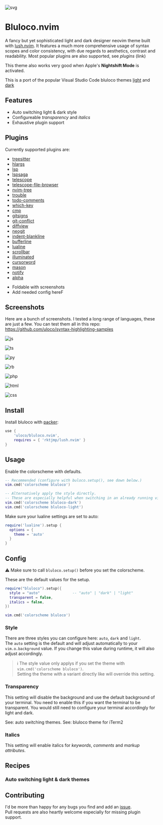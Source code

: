 
![svg](icon.svg)

# Bluloco.nvim 

A fancy but yet sophisticated light and dark designer neovim theme built with [lush.nvim](https://github.com/rktjmp/lush.nvim).
It features a much more comprehensive usage of syntax scopes and color
consistency, with due regards to aesthetics, contrast and readability.
Most popular plugins are also supported, see _plugins_ (link)

This theme also works very good when Apple's **Nightshift Mode** is activated.

This is a port of the popular Visual Studio Code bluloco themes
[light](https://github.com/uloco/theme-bluloco-light) and
[dark](https://github.com/uloco/theme-bluloco-light)

## Features

* Auto switching light & dark style
* Configureable _transparency_ and _italics_
* Exhaustive plugin support

## Plugins

Currently supported plugins are:

- [treesitter](https://github.com/nvim-treesitter/nvim-treesitter)
- [hlargs](https://github.com/m-demare/hlargs.nvim)
- [lsp](https://github.com/neovim/lsp-config)
- [lspsaga](https://github.com/glepnir/lspsaga.nvim)
- [telescope](https://github.com/nvim-telescope/telescope.nvim)
- [telescope-file-browser](https://github.com/nvim-telescope/telescope-file-browser.nvim)
- [nvim-tree](https://github.com/kyazdani42/nvim-tree.lua)
- [trouble](https://github.com/folke/trouble.nvim)
- [todo-comments](https://github.com/folke/todo-comments.nvim)
- [which-key](https://github.com/liuchengxu/vim-which-key)
- [cmp](https://github.com/hrsh7th/nvim-cmp)
- [gitsigns](https://github.com/lewis6991/gitsigns.nvim)
- [git-conflict](https://github.com/akinsho/git-conflict.nvim)
- [diffview](https://github.com/sindrets/diffview.nvim)
- [neogit](https://github.com/TimUntersberger/neogit)
- [indent-blankline](https://github.com/lukas-reineke/indent-blankline.nvim)
- [bufferline](https://github.com/akinsho/nvim-bufferline.lua)
- [lualine](https://github.com/hoob3rt/lualine.nvim)
- [scrollbar](https://github.com/petertriho/nvim-scrollbar)
- [illuminated](https://github.com/RRethy/vim-illuminate)
- [cursorword](https://github.com/xiyaowong/nvim-cursorword)
- [mason](https://github.com/williamboman/mason.nvim)
- [notify](https://github.com/rcarriga/nvim-notify)
- [alpha](https://github.com/goolord/alpha-nvim)




* Foldable with screenshots
* Add needed config hereF



## Screenshots

Here are a bunch of screenshots. I tested a long range of languages, these are just a few.
You can test them all in this repo:
https://github.com/uloco/syntax-highlighting-samples

![js](screenshots/js.png)

![ts](screenshots/ts.png)

![py](screenshots/py.png)

![rb](screenshots/rb.png)

![php](screenshots/php.png)

![html](screenshots/html.png)

![css](screenshots/css.png)




## Install

Install bluloco with [packer](https://github.com/wbthomason/packer.nvim): 

```lua
use {
    'uloco/bluloco.nvim',
    requires = { 'rktjmp/lush.nvim' }
}
```


##  Usage

Enable the colorscheme with defaults.

```lua
-- Recommended (configure with buloco.setup(), see down below.)
vim.cmd('colorscheme bluloco')

-- Alternatively apply the style directly.
-- These are especially helpful when switching in an already running vim session.
vim.cmd('colorscheme bluloco-dark')
vim.cmd('colorscheme bluloco-light')
```

Make sure your lualine settings are set to auto:

```lua
require('lualine').setup {
  options = {
    theme = 'auto'
  }
}
```

## Config

⚠️   Make sure to call `bluloco.setup()` before you set the colorscheme.

These are the default values for the setup.
```lua
require("bluloco").setup({
  style = "auto"               -- "auto" | "dark" | "light"
  transparent = false,
  italics = false,
})

vim.cmd('colorscheme bluloco')
```

### Style
There are three styles you can configure here: `auto`, `dark` and `light`.  
The `auto` setting is the default and will adjust automatically to your
`vim.o.background` value. If you change this value during runtime, it will also adjust accordingly.

>ℹ️   The style value only applys if you set the theme with `vim.cmd('colorscheme bluloco')`.  
> Setting the theme with a variant directly like will override this setting.  

### Transparency
This setting will disable the background and use the default background of your terminal.
You need to enable this if you want the terminal to be transparent. You would still need to 
configure your terminal accordingly for light and dark.

See: auto switching themes.
See: bluloco theme for iTerm2

### Italics
This setting will enable italics for _keywords_, _comments_ and _markup attributes_.

## Recipes
### Auto switching light & dark themes


## Contributing
I'd be more than happy for any bugs you find and add an [issue](https://github.com/uloco/bluloco.nvim/issues).  
Pull requests are also heartly welcome especially for missing plugin support.

